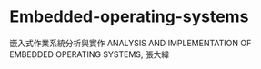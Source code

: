 # Embedded-operating-systems
嵌入式作業系統分析與實作 ANALYSIS AND IMPLEMENTATION OF EMBEDDED OPERATING SYSTEMS, 張大緯
